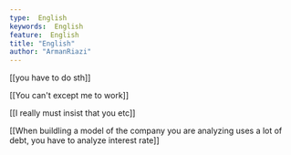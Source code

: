 ```yaml
---
type:  English
keywords:  English
feature:  English
title: "English"
author: "ArmanRiazi"
---
```

 [[you have to do sth]]

 [[You can't except me to work]]

 [[I really must insist that you etc]]

 [[When buildling a model of the company you are analyzing uses a lot of debt, you have to analyze interest rate]]